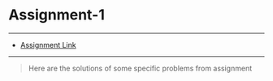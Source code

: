 # Assignment-1
---------------
- [Assignment Link](#https://hack.codingblocks.com/app/contests/3446)
- --------------------
> Here are the solutions of some specific problems from assignment 
